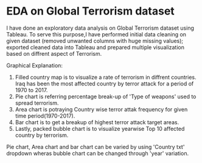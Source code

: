 # EDA on Global Terrorism dataset
I have done an exploratory data analysis on Global Terrorism dataset using Tableau. To serve this purpose,I have performed initial data cleaning on given dataset (removed unwanted columns with huge missing values); exported cleaned data into Tableau and prepared multiple visualization based on diffrent aspect of Terrorism.

Graphical Explanation:
1) Filled country map is to visualize a rate of terrorism in diffrent countries. Iraq has been the most affected country by terror attack for a period of 1970 to 2017.
2) Pie chart is referring percentage break-up of 'Type of weapons' used to spread terrorism.
3) Area chart is potraying Country wise terror attak frequency for given time period(1970-2017).
4) Bar chart is to get a breakup of highest terror attack target areas.
5) Lastly, packed bubble chart is to visualize yearwise Top 10 affected country by terrorism.

Pie chart, Area chart and bar chart can be varied by using 'Country txt' dropdown wheras bubble chart can be changed through 'year' variation.
